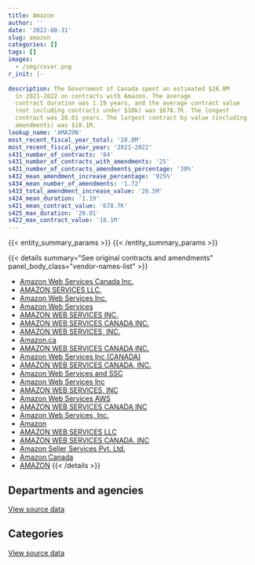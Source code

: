 ```yaml
---
title: Amazon
author: ''
date: '2022-08-31'
slug: amazon
categories: []
tags: []
images:
  - /img/cover.png
r_init: |-
  
description: The Government of Canada spent an estimated $28.8M
  in 2021-2022 on contracts with Amazon. The average
  contract duration was 1.19 years, and the average contract value
  (not including contracts under $10k) was $678.7K. The longest
  contract was 20.01 years. The largest contract by value (including
  amendments) was $18.1M.
lookup_name: 'AMAZON'
most_recent_fiscal_year_total: '28.8M'
most_recent_fiscal_year_year: '2021-2022'
s431_number_of_contracts: '84'
s431_number_of_contracts_with_amendments: '25'
s431_number_of_contracts_amendments_percentage: '30%'
s432_mean_amendment_increase_percentage: '925%'
s434_mean_number_of_amendments: '1.72'
s433_total_amendment_increase_value: '26.5M'
s424_mean_duration: '1.19'
s421_mean_contract_value: '678.7K'
s425_max_duration: '20.01'
s422_max_contract_value: '18.1M'
---
```


<script src="/rmarkdown-libs/htmlwidgets/htmlwidgets.js"></script>
<link href="/rmarkdown-libs/datatables-css/datatables-crosstalk.css" rel="stylesheet" />
<script src="/rmarkdown-libs/datatables-binding/datatables.js"></script>
<script src="/rmarkdown-libs/jquery/jquery-3.6.0.min.js"></script>
<link href="/rmarkdown-libs/dt-core-bootstrap/css/dataTables.bootstrap.min.css" rel="stylesheet" />
<link href="/rmarkdown-libs/dt-core-bootstrap/css/dataTables.bootstrap.extra.css" rel="stylesheet" />
<script src="/rmarkdown-libs/dt-core-bootstrap/js/jquery.dataTables.min.js"></script>
<script src="/rmarkdown-libs/dt-core-bootstrap/js/dataTables.bootstrap.min.js"></script>
<link href="/rmarkdown-libs/crosstalk/css/crosstalk.min.css" rel="stylesheet" />
<script src="/rmarkdown-libs/crosstalk/js/crosstalk.min.js"></script>
<script src="/rmarkdown-libs/htmlwidgets/htmlwidgets.js"></script>
<link href="/rmarkdown-libs/datatables-css/datatables-crosstalk.css" rel="stylesheet" />
<script src="/rmarkdown-libs/datatables-binding/datatables.js"></script>
<script src="/rmarkdown-libs/jquery/jquery-3.6.0.min.js"></script>
<link href="/rmarkdown-libs/dt-core-bootstrap/css/dataTables.bootstrap.min.css" rel="stylesheet" />
<link href="/rmarkdown-libs/dt-core-bootstrap/css/dataTables.bootstrap.extra.css" rel="stylesheet" />
<script src="/rmarkdown-libs/dt-core-bootstrap/js/jquery.dataTables.min.js"></script>
<script src="/rmarkdown-libs/dt-core-bootstrap/js/dataTables.bootstrap.min.js"></script>
<link href="/rmarkdown-libs/crosstalk/css/crosstalk.min.css" rel="stylesheet" />
<script src="/rmarkdown-libs/crosstalk/js/crosstalk.min.js"></script>

{{< entity_summary_params >}}
{{< /entity_summary_params >}}

{{< details summary="See original contracts and amendments" panel_body_class="vendor-names-list" >}}
- [Amazon Web Services Canada Inc.](https://search.open.canada.ca/en/ct/?sort=contract_value_f%20desc&page=1&search_text=%22Amazon%20Web%20Services%20Canada%20Inc.%22)
- [AMAZON SERVICES LLC.](https://search.open.canada.ca/en/ct/?sort=contract_value_f%20desc&page=1&search_text=%22AMAZON%20SERVICES%20LLC.%22)
- [Amazon Web Services Inc.](https://search.open.canada.ca/en/ct/?sort=contract_value_f%20desc&page=1&search_text=%22Amazon%20Web%20Services%20Inc.%22)
- [Amazon Web Services](https://search.open.canada.ca/en/ct/?sort=contract_value_f%20desc&page=1&search_text=%22Amazon%20Web%20Services%22)
- [AMAZON WEB SERVICES INC.](https://search.open.canada.ca/en/ct/?sort=contract_value_f%20desc&page=1&search_text=%22AMAZON%20WEB%20SERVICES%20INC.%22)
- [AMAZON WEB SERVICES CANADA INC.](https://search.open.canada.ca/en/ct/?sort=contract_value_f%20desc&page=1&search_text=%22AMAZON%20WEB%20SERVICES%20CANADA%20%20INC.%22)
- [AMAZON WEB SERVICES, INC.](https://search.open.canada.ca/en/ct/?sort=contract_value_f%20desc&page=1&search_text=%22AMAZON%20WEB%20SERVICES%2c%20INC.%22)
- [Amazon.ca](https://search.open.canada.ca/en/ct/?sort=contract_value_f%20desc&page=1&search_text=%22Amazon.ca%22)
- [AMAZON WEB SERVICES CANADA INC.](https://search.open.canada.ca/en/ct/?sort=contract_value_f%20desc&page=1&search_text=%22AMAZON%20WEB%20SERVICES%20CANADA%20INC.%22)
- [Amazon Web Services Inc (CANADA)](https://search.open.canada.ca/en/ct/?sort=contract_value_f%20desc&page=1&search_text=%22Amazon%20Web%20Services%20Inc%20%28CANADA%29%22)
- [AMAZON WEB SERVICES CANADA, INC.](https://search.open.canada.ca/en/ct/?sort=contract_value_f%20desc&page=1&search_text=%22AMAZON%20WEB%20SERVICES%20CANADA%2c%20INC.%22)
- [Amazon Web Services and SSC](https://search.open.canada.ca/en/ct/?sort=contract_value_f%20desc&page=1&search_text=%22Amazon%20Web%20Services%20and%20SSC%22)
- [Amazon Web Services Inc](https://search.open.canada.ca/en/ct/?sort=contract_value_f%20desc&page=1&search_text=%22Amazon%20Web%20Services%20Inc%22)
- [AMAZON WEB SERVICES, INC](https://search.open.canada.ca/en/ct/?sort=contract_value_f%20desc&page=1&search_text=%22AMAZON%20WEB%20SERVICES%2c%20INC%22)
- [Amazon Web Services AWS](https://search.open.canada.ca/en/ct/?sort=contract_value_f%20desc&page=1&search_text=%22Amazon%20Web%20Services%20AWS%22)
- [AMAZON WEB SERVICES CANADA INC](https://search.open.canada.ca/en/ct/?sort=contract_value_f%20desc&page=1&search_text=%22AMAZON%20WEB%20SERVICES%20CANADA%20INC%22)
- [Amazon Web Services, Inc.](https://search.open.canada.ca/en/ct/?sort=contract_value_f%20desc&page=1&search_text=%22Amazon%20Web%20Services%2c%20Inc.%22)
- [Amazon](https://search.open.canada.ca/en/ct/?sort=contract_value_f%20desc&page=1&search_text=%22Amazon%22)
- [AMAZON WEB SERVICES LLC](https://search.open.canada.ca/en/ct/?sort=contract_value_f%20desc&page=1&search_text=%22AMAZON%20WEB%20SERVICES%20LLC%22)
- [AMAZON WEB SERVICES CANADA, INC](https://search.open.canada.ca/en/ct/?sort=contract_value_f%20desc&page=1&search_text=%22AMAZON%20WEB%20SERVICES%20CANADA%2c%20INC%22)
- [Amazon Seller Services Pvt. Ltd.](https://search.open.canada.ca/en/ct/?sort=contract_value_f%20desc&page=1&search_text=%22Amazon%20Seller%20Services%20Pvt.%20Ltd.%22)
- [Amazon Canada](https://search.open.canada.ca/en/ct/?sort=contract_value_f%20desc&page=1&search_text=%22Amazon%20Canada%22)
- [AMAZON](https://search.open.canada.ca/en/ct/?sort=contract_value_f%20desc&page=1&search_text=%22AMAZON%22)
{{< /details >}}

## Departments and agencies

<div id="htmlwidget-1" style="width:100%;height:auto;" class="datatables html-widget"></div>
<script type="application/json" data-for="htmlwidget-1">{"x":{"style":"bootstrap","filter":"none","vertical":false,"data":[["<a href=\"/departments/cbsa-asfc/\">Canada Border Services Agency<\/a>","<a href=\"/departments/ccohs-cchst/\">Canadian Centre for Occupational Health and Safety<\/a>","<a href=\"/departments/cihr-irsc/\">Canadian Institutes of Health Research<\/a>","<a href=\"/departments/cra-arc/\">Canada Revenue Agency<\/a>","<a href=\"/departments/dfatd-maecd/\">Global Affairs Canada<\/a>","<a href=\"/departments/dnd-mdn/\">National Defence<\/a>","<a href=\"/departments/esdc-edsc/\">Employment and Social Development Canada<\/a>","<a href=\"/departments/fja-cmf/\">Office of the Commissioner for Federal Judicial Affairs Canada<\/a>","<a href=\"/departments/ic/\">Innovation, Science and Economic Development Canada<\/a>","<a href=\"/departments/iic-iac/\">Invest in Canada<\/a>","<a href=\"/departments/nfb-onf/\">National Film Board<\/a>","<a href=\"/departments/nrc-cnrc/\">National Research Council Canada<\/a>","<a href=\"/departments/nrcan-rncan/\">Natural Resources Canada<\/a>","<a href=\"/departments/nserc-crsng/\">Natural Sciences and Engineering Research Council of Canada<\/a>","<a href=\"/departments/pc/\">Parks Canada<\/a>","<a href=\"/departments/phac-aspc/\">Public Health Agency of Canada<\/a>","<a href=\"/departments/ssc-spc/\">Shared Services Canada<\/a>","<a href=\"/departments/tbs-sct/\">Treasury Board of Canada Secretariat<\/a>","<a href=\"/departments/vac-acc/\">Veterans Affairs Canada<\/a>"],[462827.15,null,null,140504.4,null,null,14180.55,null,null,null,27235.09,null,null,null,null,13661.2,275000,null,null],[6399021.08,null,13954.55,322541.54,17472.26,147819.93,855837.33,22600,889769.56,null,707860.64,5556.66,1062089.12,29835.62,null,4986338.8,242577.05,658790,16100],[15289372.97,3892.46,17685.45,1251541.91,25763.53,1415672.42,1091021.43,33900,4087713.23,2450.12,59846.34,106894.43,1469065.14,90000,27975.63,666700,2506207.73,658790,null]],"container":"<table class=\"table table-striped table-hover row-border order-column display\">\n  <thead>\n    <tr>\n      <th>Department<\/th>\n      <th>2019-2020<\/th>\n      <th>2020-2021<\/th>\n      <th>2021-2022<\/th>\n    <\/tr>\n  <\/thead>\n<\/table>","options":{"order":[[3,"desc"]],"pageLength":10,"autoWidth":true,"columnDefs":[{"targets":1,"render":"function(data, type, row, meta) {\n    return type !== 'display' ? data : DTWidget.formatCurrency(data, \"$\", 2, 3, \",\", \".\", true, null);\n  }"},{"targets":2,"render":"function(data, type, row, meta) {\n    return type !== 'display' ? data : DTWidget.formatCurrency(data, \"$\", 2, 3, \",\", \".\", true, null);\n  }"},{"targets":3,"render":"function(data, type, row, meta) {\n    return type !== 'display' ? data : DTWidget.formatCurrency(data, \"$\", 2, 3, \",\", \".\", true, null);\n  }"},{"width":"16%","targets":[1,2,3]},{"className":"dt-right","targets":[1,2,3]}],"orderClasses":false}},"evals":["options.columnDefs.0.render","options.columnDefs.1.render","options.columnDefs.2.render"],"jsHooks":[]}</script>
<p class="text-right">
<a href="https://github.com/GoC-Spending/contracts-data/tree/main/data/out/vendors/amazon/summary_by_fiscal_year_by_department.csv" class="source-data-link btn btn-link">View source data</a>
</p>

## Categories

<div id="htmlwidget-2" style="width:100%;height:auto;" class="datatables html-widget"></div>
<script type="application/json" data-for="htmlwidget-2">{"x":{"style":"bootstrap","filter":"none","vertical":false,"data":[["<a href=\"/categories/other/\">(Other)<\/a>","<a href=\"/categories/office_management/\">Office management<\/a>","<a href=\"/categories/defence/\">Defence<\/a>","<a href=\"/categories/professional_services/\">Professional services<\/a>","<a href=\"/categories/information_technology/\">Information technology<\/a>","<a href=\"/categories/transportation_and_logistics/\">Transportation and logistics<\/a>","<a href=\"/categories/industrial_products_and_services/\">Industrial products and services<\/a>","<a href=\"/categories/human_capital/\">Human capital<\/a>"],[null,null,null,null,919747.19,13661.2,null,null],[146789.12,22600,147819.93,33572.26,6351249.56,4986338.8,null,4689794.46],[1425.14,33900,1389753.73,29655.99,13112681.5,null,25918.69,14211157.74]],"container":"<table class=\"table table-striped table-hover row-border order-column display\">\n  <thead>\n    <tr>\n      <th>Category<\/th>\n      <th>2019-2020<\/th>\n      <th>2020-2021<\/th>\n      <th>2021-2022<\/th>\n    <\/tr>\n  <\/thead>\n<\/table>","options":{"order":[[3,"desc"]],"dom":"t","pageLength":30,"autoWidth":true,"columnDefs":[{"targets":1,"render":"function(data, type, row, meta) {\n    return type !== 'display' ? data : DTWidget.formatCurrency(data, \"$\", 2, 3, \",\", \".\", true, null);\n  }"},{"targets":2,"render":"function(data, type, row, meta) {\n    return type !== 'display' ? data : DTWidget.formatCurrency(data, \"$\", 2, 3, \",\", \".\", true, null);\n  }"},{"targets":3,"render":"function(data, type, row, meta) {\n    return type !== 'display' ? data : DTWidget.formatCurrency(data, \"$\", 2, 3, \",\", \".\", true, null);\n  }"},{"width":"16%","targets":[1,2,3]},{"className":"dt-right","targets":[1,2,3]}],"orderClasses":false,"lengthMenu":[10,25,30,50,100]}},"evals":["options.columnDefs.0.render","options.columnDefs.1.render","options.columnDefs.2.render"],"jsHooks":[]}</script>
<p class="text-right">
<a href="https://github.com/GoC-Spending/contracts-data/tree/main/data/out/vendors/amazon/summary_by_fiscal_year_by_category.csv" class="source-data-link btn btn-link">View source data</a>
</p>
